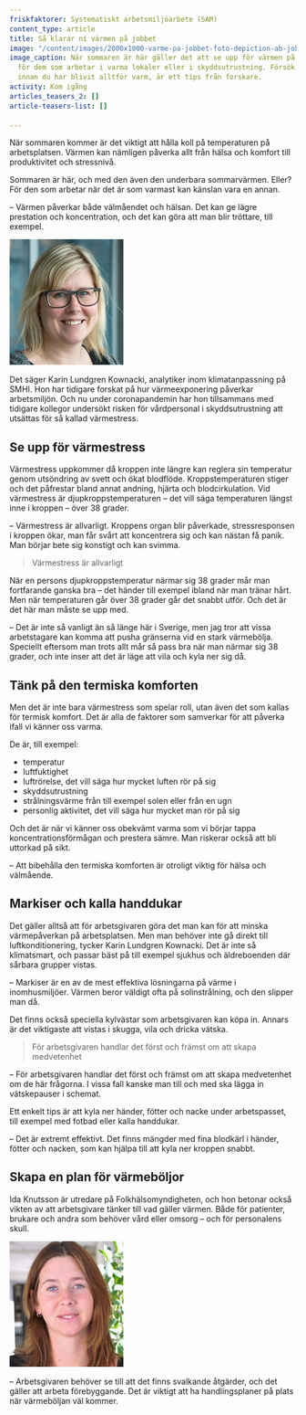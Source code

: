 ```yaml
---
friskfaktorer: Systematiskt arbetsmiljöarbete (SAM)
content_type: article
title: Så klarar ni värmen på jobbet
image: "/content/images/2000x1000-varme-pa-jobbet-foto-depiction-ab-johner-1200x675.jpg"
image_caption: När sommaren är här gäller det att se upp för värmen på jobbet - speciellt
  för dem som arbetar i varma lokaler eller i skyddsutrustning. Försök att ta pauser
  innan du har blivit alltför varm, är ett tips från forskare.
activity: Kom igång
articles_teasers_2: []
article-teasers-list: []

---
```

När sommaren kommer är det viktigt att hålla koll på temperaturen på arbetsplatsen. Värmen kan nämligen påverka allt från hälsa och komfort till produktivitet och stressnivå.

Sommaren är här, och med den även den underbara sommarvärmen. Eller? För den som arbetar när det är som varmast kan känslan vara en annan.

– Värmen påverkar både välmåendet och hälsan. Det kan ge lägre prestation och koncentration, och det kan göra att man blir tröttare, till exempel.

![](/content/images/200x220-karin-lundgren-kownacki.jpg)

Det säger Karin Lundgren Kownacki, analytiker inom klimatanpassning på SMHI. Hon har tidigare forskat på hur värmeexponering påverkar arbetsmiljön. Och nu under coronapandemin har hon tillsammans med tidigare kollegor undersökt risken för vårdpersonal i skyddsutrustning att utsättas för så kallad värmestress.

## Se upp för värmestress

Värmestress uppkommer då kroppen inte längre kan reglera sin temperatur genom utsöndring av svett och ökat blodflöde. Kroppstemperaturen stiger och det påfrestar bland annat andning, hjärta och blodcirkulation. Vid värmestress är djupkroppstemperaturen – det vill säga temperaturen längst inne i kroppen – över 38 grader.

– Värmestress är allvarligt. Kroppens organ blir påverkade, stressresponsen i kroppen ökar, man får svårt att koncentrera sig och kan nästan få panik. Man börjar bete sig konstigt och kan svimma.

> Värmestress är allvarligt

När en persons djupkroppstemperatur närmar sig 38 grader mår man fortfarande ganska bra – det händer till exempel ibland när man tränar hårt. Men när temperaturen går över 38 grader går det snabbt utför. Och det är det här man måste se upp med.

– Det är inte så vanligt än så länge här i Sverige, men jag tror att vissa arbetstagare kan komma att pusha gränserna vid en stark värmebölja. Speciellt eftersom man trots allt mår så pass bra när man närmar sig 38 grader, och inte inser att det är läge att vila och kyla ner sig då.

## Tänk på den termiska komforten

Men det är inte bara värmestress som spelar roll, utan även det som kallas för termisk komfort. Det är alla de faktorer som samverkar för att påverka ifall vi känner oss varma.

De är, till exempel:

* temperatur
* luftfuktighet
* luftrörelse, det vill säga hur mycket luften rör på sig
* skyddsutrustning
* strålningsvärme från till exempel solen eller från en ugn
* personlig aktivitet, det vill säga hur mycket man rör på sig

Och det är när vi känner oss obekvämt varma som vi börjar tappa koncentrationsförmågan och prestera sämre. Man riskerar också att bli uttorkad på sikt.

– Att bibehålla den termiska komforten är otroligt viktig för hälsa och välmående.

## Markiser och kalla handdukar

Det gäller alltså att för arbetsgivaren göra det man kan för att minska värmepåverkan på arbetsplatsen. Men man behöver inte gå direkt till luftkonditionering, tycker Karin Lundgren Kownacki. Det är inte så klimatsmart, och passar bäst på till exempel sjukhus och äldreboenden där sårbara grupper vistas.

– Markiser är en av de mest effektiva lösningarna på värme i inomhusmiljöer. Värmen beror väldigt ofta på solinstrålning, och den slipper man då.

Det finns också speciella kylvästar som arbetsgivaren kan köpa in. Annars är det viktigaste att vistas i skugga, vila och dricka vätska.

> För arbetsgivaren handlar det först och främst om att skapa medvetenhet

– För arbetsgivaren handlar det först och främst om att skapa medvetenhet om de här frågorna. I vissa fall kanske man till och med ska lägga in vätskepauser i schemat.

Ett enkelt tips är att kyla ner händer, fötter och nacke under arbetspasset, till exempel med fotbad eller kalla handdukar.

– Det är extremt effektivt. Det finns mängder med fina blodkärl i händer, fötter och nacken, som kan hjälpa till att kyla ner kroppen snabbt.

## Skapa en plan för värmeböljor

Ida Knutsson är utredare på Folkhälsomyndigheten, och hon betonar också vikten av att arbetsgivare tänker till vad gäller värmen. Både för patienter, brukare och andra som behöver vård eller omsorg – och för personalens skull.

![](/content/images/200x220-ida-knutsson.jpg)

– Arbetsgivaren behöver se till att det finns svalkande åtgärder, och det gäller att arbeta förebyggande. Det är viktigt att ha handlingsplaner på plats när värmeböljan väl kommer.